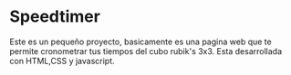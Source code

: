 # Speedtimer
Este es un pequeño proyecto, basicamente es una pagina web que te permite cronometrar tus tiempos del cubo rubik's 3x3. Esta desarrollada con HTML,CSS y javascript.

